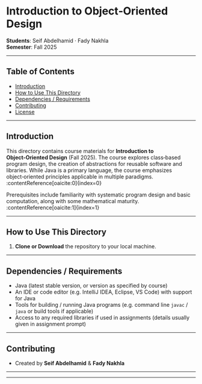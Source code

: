 # Introduction to Object‑Oriented Design

**Students**: Seif Abdelhamid · Fady Nakhla  
**Semester**: Fall 2025

---

## Table of Contents

- [Introduction](#introduction)  
- [How to Use This Directory](#how-to-use-this-directory)  
- [Dependencies / Requirements](#dependencies--requirements)  
- [Contributing](#contributing)  
- [License](#license)  

---

## Introduction

This directory contains course materials for **Introduction to Object‑Oriented Design** (Fall 2025). The course explores class‑based program design, the creation of abstractions for reusable software and libraries. While Java is a primary language, the course emphasizes object‑oriented principles applicable in multiple paradigms. :contentReference[oaicite:0]{index=0}

Prerequisites include familiarity with systematic program design and basic computation, along with some mathematical maturity. :contentReference[oaicite:1]{index=1}

---

## How to Use This Directory

1. **Clone or Download** the repository to your local machine.  

---

## Dependencies / Requirements

- Java (latest stable version, or version as specified by course)  
- An IDE or code editor (e.g. IntelliJ IDEA, Eclipse, VS Code) with support for Java  
- Tools for building / running Java programs (e.g. command line `javac` / `java` or build tools if applicable)  
- Access to any required libraries if used in assignments (details usually given in assignment prompt)  

---

## Contributing

- Created by **Seif Abdelhamid** & **Fady Nakhla**  

---

---

